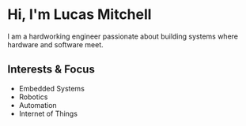 # Hi, I'm Lucas Mitchell
I am a hardworking engineer passionate about building systems where hardware and software meet. 

## Interests & Focus
- Embedded Systems
- Robotics
- Automation  
- Internet of Things

<!--
**lmitchell33/lmitchell33** is a ✨ _special_ ✨ repository because its `README.md` (this file) appears on your GitHub profile.

Here are some ideas to get you started:

- 🔭 I’m currently working on ...
- 🌱 I’m currently learning ...
- 👯 I’m looking to collaborate on ...
- 🤔 I’m looking for help with ...
- 💬 Ask me about ...
- 📫 How to reach me: ...
- 😄 Pronouns: ...
- ⚡ Fun fact: ...
-->
